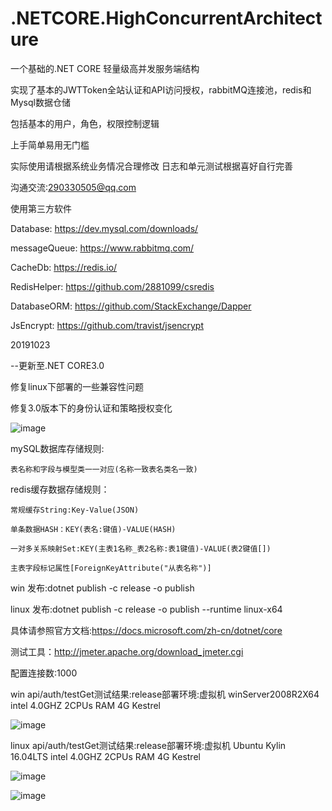 # .NETCORE.HighConcurrentArchitecture

一个基础的.NET CORE 轻量级高并发服务端结构


实现了基本的JWTToken全站认证和API访问授权，rabbitMQ连接池，redis和Mysql数据仓储

包括基本的用户，角色，权限控制逻辑

上手简单易用无门槛


实际使用请根据系统业务情况合理修改 日志和单元测试根据喜好自行完善

沟通交流:290330505@qq.com

使用第三方软件

Database: https://dev.mysql.com/downloads/

messageQueue: https://www.rabbitmq.com/

CacheDb: https://redis.io/

RedisHelper: https://github.com/2881099/csredis

DatabaseORM: https://github.com/StackExchange/Dapper

JsEncrypt: https://github.com/travist/jsencrypt



20191023

--更新至.NET CORE3.0 

修复linux下部署的一些兼容性问题

修复3.0版本下的身份认证和策略授权变化


![image](https://github.com/luoyuzhao/.NETCORE.HighConcurrentArchitecture/blob/master/server.jpg?raw=true)

mySQL数据库存储规则:

    表名称和字段与模型类一一对应(名称一致表名类名一致)
    
redis缓存数据存储规则：

    常规缓存String:Key-Value(JSON)

    单条数据HASH：KEY(表名:键值)-VALUE(HASH)

    一对多关系映射Set:KEY(主表1名称_表2名称:表1键值)-VALUE(表2键值[]) 
    
    主表字段标记属性[ForeignKeyAttribute("从表名称")]

win 发布:dotnet publish -c release -o publish

linux 发布:dotnet publish -c release -o publish --runtime linux-x64

具体请参照官方文档:https://docs.microsoft.com/zh-cn/dotnet/core

测试工具：http://jmeter.apache.org/download_jmeter.cgi

配置连接数:1000

win api/auth/testGet测试结果:release部署环境:虚拟机 winServer2008R2X64 intel 4.0GHZ 2CPUs RAM 4G Kestrel

![image](https://github.com/luoyuzhao/.NETCORE.HighConcurrentArchitecture/blob/master/test.jpg?raw=true)

linux api/auth/testGet测试结果:release部署环境:虚拟机 Ubuntu Kylin 16.04LTS intel 4.0GHZ 2CPUs RAM 4G Kestrel

![image](https://github.com/luoyuzhao/.NETCORE.HighConcurrentArchitecture/blob/master/testlinux.jpg?raw=true)

![image](https://github.com/luoyuzhao/.NETCORE.HighConcurrentArchitecture/blob/master/Screenshot.jpg?raw=true)
 




